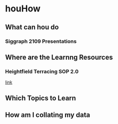# houHow

## What can hou do

### Siggraph 2109 Presentations

## Where are the Learnng Resources

### Heightfield Terracing SOP 2.0

[link](pages/Test.md)

## Which Topics to Learn

## How am I collating my data

